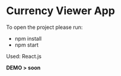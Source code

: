 # Currency Viewer App

To open the project please run:
* npm install
* npm start

Used: React.js

**DEMO > soon**

